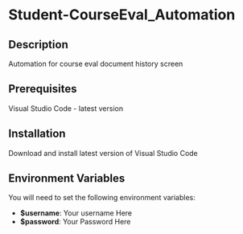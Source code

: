# Student-CourseEval_Automation

## Description
Automation for course eval document history screen

## Prerequisites
Visual Studio Code - latest version

## Installation
Download and install latest version of Visual Studio Code

## Environment Variables
You will need to set the following environment variables:

- **$username**: Your username Here
- **$password**: Your Password Here

